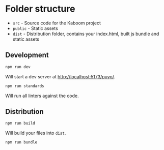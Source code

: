 # Folder structure

- `src` - Source code for the Kaboom project
- `public` - Static assets
- `dist` - Distribution folder, contains your index.html, built js bundle and static assets

## Development

```sh
npm run dev
```

Will start a dev server at <http://localhost:5173/puyo/>.

```sh
npm run standards
```

Will run all linters against the code.

## Distribution

```sh
npm run build
```

Will build your files into `dist`.

```sh
npm run bundle
```
